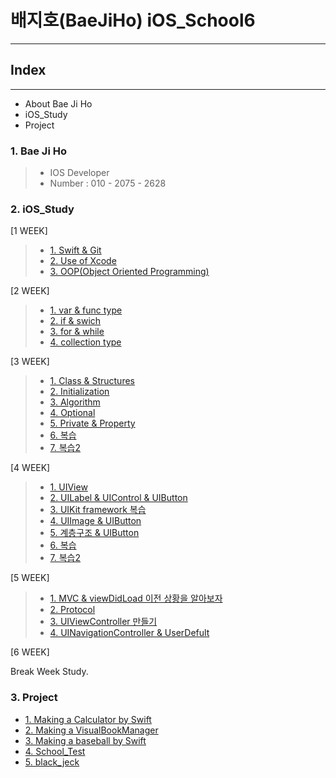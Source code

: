 # 배지호(BaeJiHo) iOS_School6

---

## Index
---

- About Bae Ji Ho
- iOS_Study
- Project

### 1. Bae Ji Ho

> - IOS Developer
> - Number : 010 - 2075 - 2628

### 2. iOS_Study
[1 WEEK]

> - [1. Swift & Git](./Class/18_01/18_01_09/README.md)
> - [2. Use of Xcode](./Class/18_01/18_01_10/README.md)
> - [3. OOP(Object Oriented Programming)](./Class/18_01/18_01_11/README.md)

[2 WEEK]

> - [1. var & func type](./Class/18_01/18_01_15/README.md)
> - [2. if & swich](./Class/18_01/18_01_16/README.md)
> - [3. for & while](./Class/18_01/18_01_18/README.md)
> - [4. collection type](./Class/18_01/18_01_19/README.md)

[3 WEEK]
> - [1. Class & Structures](./Class/18_01/18_01_22/README.md)
> - [2. Initialization](./Class/18_01/18_01_23/README.md)
> - [3. Algorithm](./Class/18_01/18_01_24/README.md)
> - [4. Optional](./Class/18_01/18_01_25/README.md)
> - [5. Private & Property](./Class/18_01/18_01_26/README.md)
> - [6. 복습](./Class/18_01/18_01_27/README.md)
> - [7. 복습2](./Class/18_01/18_01_28/README.md)


[4 WEEK]
> - [1. UIView](./Class/18_01/18_01_29/README.md)
> - [2. UILabel & UIControl & UIButton](./Class/18_01/18_01_30/README.md)
> - [3. UIKit framework 복습](./Class/18_01/18_01_31/README.md)
> - [4. UIImage & UIButton](./Class/18_02/18_02_01/README.md)
> - [5. 계층구조 & UIButton](./Class/18_02/18_02_02/README.md)
> - [6. 복습](./Class/18_02/18_02_03)
> - [7. 복습2](./Class/18_02/18_02_04/README.md)

[5 WEEK]
> - [1. MVC & viewDidLoad 이전 상황을 알아보자](./Class/18_02/18_02_05/README.md)
> - [2. Protocol](./Class/18_02/18_02_06/README.md)
> - [3. UIViewController 만들기](./Class/18_02/18_02_08/README.md)
> - [4. UINavigationController & UserDefult](./Class/18_02/18_02_09/README.md)

[6 WEEK]

Break Week Study.

### 3. Project
- [1. Making a Calculator by Swift](./Project/18_01_12/README.md)
- [2. Making a VisualBookManager](./Project/18_01_14/README.md)
- [3. Making a baseball by Swift](./Project/18_01_21/README.md)
- [4. School_Test](./Project/18_02_07/README.md)
- [5. black_jeck](./Class/18_01/18_02_17/README.md)
